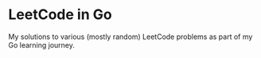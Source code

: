 # LeetCode in Go
My solutions to various (mostly random) LeetCode problems as part of my Go learning journey.
